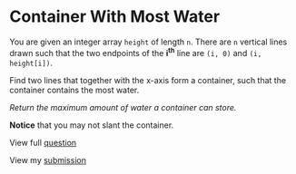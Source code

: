 # **Container With Most Water**

You are given an integer array `height` of length `n`. There are `n` vertical lines drawn such that the two endpoints of the **i<sup>th</sup>** line are `(i, 0)` and `(i, height[i])`.

Find two lines that together with the x-axis form a container, such that the container contains the most water.

_Return the maximum amount of water a container can store._

**Notice** that you may not slant the container.

View full [question](https://leetcode.com/problems/container-with-most-water?envType=study-plan-v2&envId=leetcode-75)

View my [submission](https://leetcode.com/problems/container-with-most-water/submissions/1481365948)
